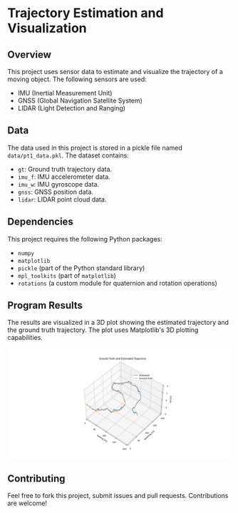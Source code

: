 # Trajectory Estimation and Visualization


## Overview
This project uses sensor data to estimate and visualize the trajectory of a moving object. The following sensors are used:
- IMU (Inertial Measurement Unit)
- GNSS (Global Navigation Satellite System)
- LIDAR (Light Detection and Ranging)




## Data

The data used in this project is stored in a pickle file named `data/pt1_data.pkl`. The dataset contains:
- `gt`: Ground truth trajectory data.
- `imu_f`: IMU accelerometer data.
- `imu_w`: IMU gyroscope data.
- `gnss`: GNSS position data.
- `lidar`: LIDAR point cloud data.

## Dependencies

This project requires the following Python packages:

- `numpy`
- `matplotlib`
- `pickle` (part of the Python standard library)
- `mpl_toolkits` (part of `matplotlib`)
- `rotations` (a custom module for quaternion and rotation operations)

## Program Results 

The results are visualized in a 3D plot showing the estimated trajectory and the ground truth trajectory. The plot uses Matplotlib's 3D plotting capabilities.

![Ground Truth vs Estimated Trajectory](data/Results.PNG)

## Contributing

Feel free to fork this project, submit issues and pull requests. Contributions are welcome!
